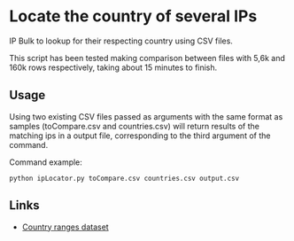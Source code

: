 # Locate the country of several IPs
IP Bulk to lookup for their respecting country using CSV files.

This script has been tested making comparison between files with 5,6k and 160k rows respectively, taking about 15 minutes to finish.
## Usage
Using two existing CSV files passed as arguments with the same format as samples (toCompare.csv and countries.csv) will return results of the matching ips in a output file, corresponding to the third argument of the command.

Command example:
```
python ipLocator.py toCompare.csv countries.csv output.csv
```
## Links
- [Country ranges dataset](http://lite.ip2location.com/ip-address-ranges-by-country)
